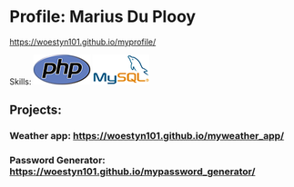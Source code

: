 # Profile: Marius Du Plooy

https://woestyn101.github.io/myprofile/

Skills:
![php](./assets/php.png)
![mysql](./assets/mysql.png)

## Projects:

### Weather app: https://woestyn101.github.io/myweather_app/

### Password Generator: https://woestyn101.github.io/mypassword_generator/
